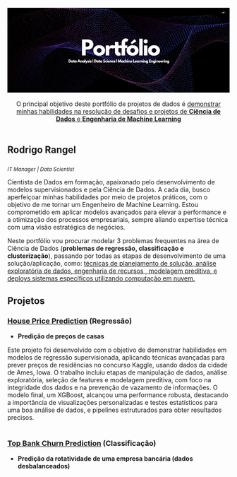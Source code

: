 <p align= "center">
<a href="https://www.kaggle.com/competitions/house-prices-advanced-regression-techniques/submissions#"><img src= "img/portfolio-cover.png" alt= "portfolio cover"></a>
</p>

<p align= "center">O principal objetivo deste portfólio de projetos de dados é <u>demonstrar minhas habilidades na resolução de desafios e projetos de <b>Ciência de Dados</b> e <b>Engenharia de Machine Learning</b></u></p>

<h2 style= "padding-top: 20px;" > Rodrigo Rangel</h2>

<sub>*IT Manager | Data Scientist*</sub>

Cientista de Dados em formação, apaixonado pelo desenvolvimento de modelos supervisionados e pela Ciência de Dados. A cada dia, busco aperfeiçoar minhas habilidades por meio de projetos práticos, com o objetivo de me tornar um Engenheiro de Machine Learning. Estou comprometido em aplicar modelos avançados para elevar a performance e a otimização dos processos empresariais, sempre aliando expertise técnica com uma visão estratégica de negócios.

Neste portfólio vou procurar modelar 3 problemas frequentes na área de Ciência de Dados (**problemas de regressão, classificação e clusterização**), passando por todas as etapas de desenvolvimento de uma solução/aplicação, como: <u>técnicas de planejamento de solução, análise exploratória de dados, engenharia de recursos , modelagem preditiva, e deploys sistemas específicos utilizando computação em nuvem.</u>

<div style= "margin: 20px;"></div>

## Projetos

### [House Price Prediction]() (Regressão)

- **Predição de preços de casas**

Este projeto foi desenvolvido com o objetivo de demonstrar habilidades em modelos de regressão supervisionada, aplicando técnicas avançadas para prever preços de residências no concurso Kaggle, usando dados da cidade de Ames, Iowa. O trabalho incluiu etapas de manipulação de dados, análise exploratória, seleção de features e modelagem preditiva, com foco na integridade dos dados e na prevenção de vazamento de informações. O modelo final, um XGBoost, alcançou uma performance robusta, destacando a importância de visualizações personalizadas e testes estatísticos para uma boa análise de dados, e pipelines estruturados para obter resultados precisos.

<div style= "margin: 40px;"></div>

### [Top Bank Churn Prediction]() (Classificação)

- **Predição da rotatividade de uma empresa bancária (dados desbalanceados)**
